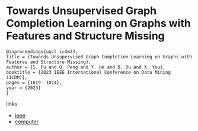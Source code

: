 # Towards Unsupervised Graph Completion Learning on Graphs with Features and Structure Missing

```
@inproceedings{ugcl_icdm23,
title = {Towards Unsupervised Graph Completion Learning on Graphs with Features and Structure Missing},
author = {S. Fu and Q. Peng and Y. He and B. Du and X. You},
booktitle = {2023 IEEE International Conference on Data Mining (ICDM)},
pages = {1019--1024},
year = {2023}
}
```

links
- [ieee](https://doi.org/10.1109/ICDM58522.2023.00117)
- [computer](https://doi.ieeecomputersociety.org/10.1109/ICDM58522.2023.00117)
